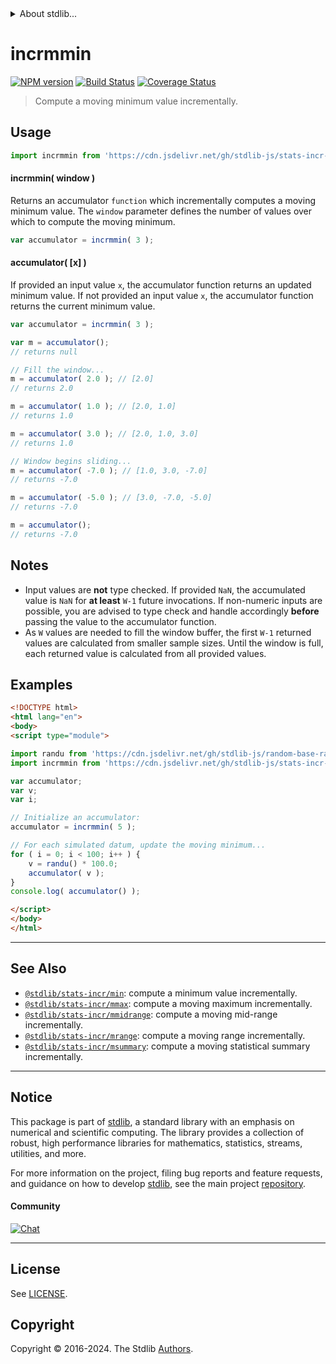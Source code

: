<!--

@license Apache-2.0

Copyright (c) 2018 The Stdlib Authors.

Licensed under the Apache License, Version 2.0 (the "License");
you may not use this file except in compliance with the License.
You may obtain a copy of the License at

   http://www.apache.org/licenses/LICENSE-2.0

Unless required by applicable law or agreed to in writing, software
distributed under the License is distributed on an "AS IS" BASIS,
WITHOUT WARRANTIES OR CONDITIONS OF ANY KIND, either express or implied.
See the License for the specific language governing permissions and
limitations under the License.

-->


<details>
  <summary>
    About stdlib...
  </summary>
  <p>We believe in a future in which the web is a preferred environment for numerical computation. To help realize this future, we've built stdlib. stdlib is a standard library, with an emphasis on numerical and scientific computation, written in JavaScript (and C) for execution in browsers and in Node.js.</p>
  <p>The library is fully decomposable, being architected in such a way that you can swap out and mix and match APIs and functionality to cater to your exact preferences and use cases.</p>
  <p>When you use stdlib, you can be absolutely certain that you are using the most thorough, rigorous, well-written, studied, documented, tested, measured, and high-quality code out there.</p>
  <p>To join us in bringing numerical computing to the web, get started by checking us out on <a href="https://github.com/stdlib-js/stdlib">GitHub</a>, and please consider <a href="https://opencollective.com/stdlib">financially supporting stdlib</a>. We greatly appreciate your continued support!</p>
</details>

# incrmmin

[![NPM version][npm-image]][npm-url] [![Build Status][test-image]][test-url] [![Coverage Status][coverage-image]][coverage-url] <!-- [![dependencies][dependencies-image]][dependencies-url] -->

> Compute a moving minimum value incrementally.



<section class="usage">

## Usage

```javascript
import incrmmin from 'https://cdn.jsdelivr.net/gh/stdlib-js/stats-incr-mmin@esm/index.mjs';
```

#### incrmmin( window )

Returns an accumulator `function` which incrementally computes a moving minimum value. The `window` parameter defines the number of values over which to compute the moving minimum.

```javascript
var accumulator = incrmmin( 3 );
```

#### accumulator( \[x] )

If provided an input value `x`, the accumulator function returns an updated minimum value. If not provided an input value `x`, the accumulator function returns the current minimum value.

```javascript
var accumulator = incrmmin( 3 );

var m = accumulator();
// returns null

// Fill the window...
m = accumulator( 2.0 ); // [2.0]
// returns 2.0

m = accumulator( 1.0 ); // [2.0, 1.0]
// returns 1.0

m = accumulator( 3.0 ); // [2.0, 1.0, 3.0]
// returns 1.0

// Window begins sliding...
m = accumulator( -7.0 ); // [1.0, 3.0, -7.0]
// returns -7.0

m = accumulator( -5.0 ); // [3.0, -7.0, -5.0]
// returns -7.0

m = accumulator();
// returns -7.0
```

</section>

<!-- /.usage -->

<section class="notes">

## Notes

-   Input values are **not** type checked. If provided `NaN`, the accumulated value is `NaN` for **at least** `W-1` future invocations. If non-numeric inputs are possible, you are advised to type check and handle accordingly **before** passing the value to the accumulator function.
-   As `W` values are needed to fill the window buffer, the first `W-1` returned values are calculated from smaller sample sizes. Until the window is full, each returned value is calculated from all provided values.

</section>

<!-- /.notes -->

<section class="examples">

## Examples

<!-- eslint no-undef: "error" -->

```html
<!DOCTYPE html>
<html lang="en">
<body>
<script type="module">

import randu from 'https://cdn.jsdelivr.net/gh/stdlib-js/random-base-randu@esm/index.mjs';
import incrmmin from 'https://cdn.jsdelivr.net/gh/stdlib-js/stats-incr-mmin@esm/index.mjs';

var accumulator;
var v;
var i;

// Initialize an accumulator:
accumulator = incrmmin( 5 );

// For each simulated datum, update the moving minimum...
for ( i = 0; i < 100; i++ ) {
    v = randu() * 100.0;
    accumulator( v );
}
console.log( accumulator() );

</script>
</body>
</html>
```

</section>

<!-- /.examples -->

<!-- Section for related `stdlib` packages. Do not manually edit this section, as it is automatically populated. -->

<section class="related">

* * *

## See Also

-   <span class="package-name">[`@stdlib/stats-incr/min`][@stdlib/stats/incr/min]</span><span class="delimiter">: </span><span class="description">compute a minimum value incrementally.</span>
-   <span class="package-name">[`@stdlib/stats-incr/mmax`][@stdlib/stats/incr/mmax]</span><span class="delimiter">: </span><span class="description">compute a moving maximum incrementally.</span>
-   <span class="package-name">[`@stdlib/stats-incr/mmidrange`][@stdlib/stats/incr/mmidrange]</span><span class="delimiter">: </span><span class="description">compute a moving mid-range incrementally.</span>
-   <span class="package-name">[`@stdlib/stats-incr/mrange`][@stdlib/stats/incr/mrange]</span><span class="delimiter">: </span><span class="description">compute a moving range incrementally.</span>
-   <span class="package-name">[`@stdlib/stats-incr/msummary`][@stdlib/stats/incr/msummary]</span><span class="delimiter">: </span><span class="description">compute a moving statistical summary incrementally.</span>

</section>

<!-- /.related -->

<!-- Section for all links. Make sure to keep an empty line after the `section` element and another before the `/section` close. -->


<section class="main-repo" >

* * *

## Notice

This package is part of [stdlib][stdlib], a standard library with an emphasis on numerical and scientific computing. The library provides a collection of robust, high performance libraries for mathematics, statistics, streams, utilities, and more.

For more information on the project, filing bug reports and feature requests, and guidance on how to develop [stdlib][stdlib], see the main project [repository][stdlib].

#### Community

[![Chat][chat-image]][chat-url]

---

## License

See [LICENSE][stdlib-license].


## Copyright

Copyright &copy; 2016-2024. The Stdlib [Authors][stdlib-authors].

</section>

<!-- /.stdlib -->

<!-- Section for all links. Make sure to keep an empty line after the `section` element and another before the `/section` close. -->

<section class="links">

[npm-image]: http://img.shields.io/npm/v/@stdlib/stats-incr-mmin.svg
[npm-url]: https://npmjs.org/package/@stdlib/stats-incr-mmin

[test-image]: https://github.com/stdlib-js/stats-incr-mmin/actions/workflows/test.yml/badge.svg?branch=v0.2.1
[test-url]: https://github.com/stdlib-js/stats-incr-mmin/actions/workflows/test.yml?query=branch:v0.2.1

[coverage-image]: https://img.shields.io/codecov/c/github/stdlib-js/stats-incr-mmin/main.svg
[coverage-url]: https://codecov.io/github/stdlib-js/stats-incr-mmin?branch=main

<!--

[dependencies-image]: https://img.shields.io/david/stdlib-js/stats-incr-mmin.svg
[dependencies-url]: https://david-dm.org/stdlib-js/stats-incr-mmin/main

-->

[chat-image]: https://img.shields.io/gitter/room/stdlib-js/stdlib.svg
[chat-url]: https://app.gitter.im/#/room/#stdlib-js_stdlib:gitter.im

[stdlib]: https://github.com/stdlib-js/stdlib

[stdlib-authors]: https://github.com/stdlib-js/stdlib/graphs/contributors

[umd]: https://github.com/umdjs/umd
[es-module]: https://developer.mozilla.org/en-US/docs/Web/JavaScript/Guide/Modules

[deno-url]: https://github.com/stdlib-js/stats-incr-mmin/tree/deno
[deno-readme]: https://github.com/stdlib-js/stats-incr-mmin/blob/deno/README.md
[umd-url]: https://github.com/stdlib-js/stats-incr-mmin/tree/umd
[umd-readme]: https://github.com/stdlib-js/stats-incr-mmin/blob/umd/README.md
[esm-url]: https://github.com/stdlib-js/stats-incr-mmin/tree/esm
[esm-readme]: https://github.com/stdlib-js/stats-incr-mmin/blob/esm/README.md
[branches-url]: https://github.com/stdlib-js/stats-incr-mmin/blob/main/branches.md

[stdlib-license]: https://raw.githubusercontent.com/stdlib-js/stats-incr-mmin/main/LICENSE

<!-- <related-links> -->

[@stdlib/stats/incr/min]: https://github.com/stdlib-js/stats-incr-min/tree/esm

[@stdlib/stats/incr/mmax]: https://github.com/stdlib-js/stats-incr-mmax/tree/esm

[@stdlib/stats/incr/mmidrange]: https://github.com/stdlib-js/stats-incr-mmidrange/tree/esm

[@stdlib/stats/incr/mrange]: https://github.com/stdlib-js/stats-incr-mrange/tree/esm

[@stdlib/stats/incr/msummary]: https://github.com/stdlib-js/stats-incr-msummary/tree/esm

<!-- </related-links> -->

</section>

<!-- /.links -->
